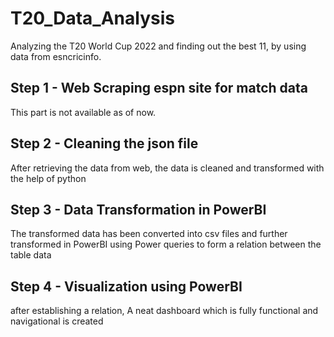 # T20_Data_Analysis
Analyzing the T20 World Cup 2022 and finding out the best 11, by using data from esncricinfo. 

## Step 1 - Web Scraping espn site for match data
This part is not available as of now.

## Step 2 - Cleaning the json file
After retrieving the data from web, the data is cleaned and transformed with the help of python

## Step 3 - Data Transformation in PowerBI
The transformed data has been converted into csv files and further transformed in PowerBI using Power queries to form a relation between the table data

## Step 4 - Visualization using PowerBI
after establishing a relation, A neat dashboard which is fully functional and navigational is created
